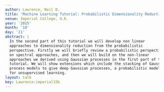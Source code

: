 ```yaml
---
author: Lawrence, Neil D.
title: 'Machine Learning Tutorial: Probabilistic Dimensionality Reduction II'
venue: Imperial College, U.K.
year: '2015'
month: '10'
day: '21'
abstract: |
  In the second part of this tutorial we will develop non linear
  approaches to dimensionality reduction from the probabilistic
  perspective. Firstly we will briefly review a probabilistic perspectives
  on spectral approaches, and then we will build on the non-linear
  approaches we derived using Gaussian processes in the first part of the
  tutorial. We will show extensions which include the stacking of Gaussian
  process models to give deep Gaussian processes, a probabilistic model
  for unsupervised learning.
layout: talk
key: Lawrence:imperial15b
---
```

